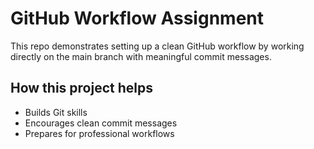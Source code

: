 # GitHub Workflow Assignment

This repo demonstrates setting up a clean GitHub workflow by working directly on the main branch with meaningful commit messages.


## How this project helps

- Builds Git skills
- Encourages clean commit messages
- Prepares for professional workflows
